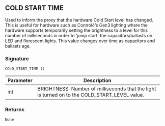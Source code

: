 ## COLD START TIME

Used to inform the proxy that the hardware Cold Start level has changed.  This is useful for hardware such as Control4’s Gen3 lighting where the hardware supports temporarily setting the brightness to a level for this number of milliseconds in order to 'jump start' the capacitors/ballasts on LED and florescent lights.  This value changes over time as capacitors and ballasts age.

### Signature

`COLD_START_TIME ()`



| Parameter | Description |
| --- | --- |
| int | BRIGHTNESS: Number of milliseconds that the light is turned on to the COLD\_START\_LEVEL value. |


### Returns

`None`
